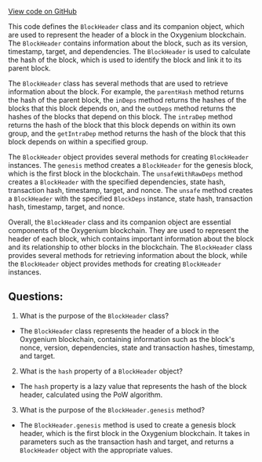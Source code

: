 [View code on GitHub](https://github.com/oxygenium/oxygenium/protocol/src/main/scala/org/oxygenium/protocol/model/BlockHeader.scala)

This code defines the `BlockHeader` class and its companion object, which are used to represent the header of a block in the Oxygenium blockchain. The `BlockHeader` contains information about the block, such as its version, timestamp, target, and dependencies. The `BlockHeader` is used to calculate the hash of the block, which is used to identify the block and link it to its parent block.

The `BlockHeader` class has several methods that are used to retrieve information about the block. For example, the `parentHash` method returns the hash of the parent block, the `inDeps` method returns the hashes of the blocks that this block depends on, and the `outDeps` method returns the hashes of the blocks that depend on this block. The `intraDep` method returns the hash of the block that this block depends on within its own group, and the `getIntraDep` method returns the hash of the block that this block depends on within a specified group.

The `BlockHeader` object provides several methods for creating `BlockHeader` instances. The `genesis` method creates a `BlockHeader` for the genesis block, which is the first block in the blockchain. The `unsafeWithRawDeps` method creates a `BlockHeader` with the specified dependencies, state hash, transaction hash, timestamp, target, and nonce. The `unsafe` method creates a `BlockHeader` with the specified `BlockDeps` instance, state hash, transaction hash, timestamp, target, and nonce.

Overall, the `BlockHeader` class and its companion object are essential components of the Oxygenium blockchain. They are used to represent the header of each block, which contains important information about the block and its relationship to other blocks in the blockchain. The `BlockHeader` class provides several methods for retrieving information about the block, while the `BlockHeader` object provides methods for creating `BlockHeader` instances.
## Questions: 
 1. What is the purpose of the `BlockHeader` class?
- The `BlockHeader` class represents the header of a block in the Oxygenium blockchain, containing information such as the block's nonce, version, dependencies, state and transaction hashes, timestamp, and target.

2. What is the `hash` property of a `BlockHeader` object?
- The `hash` property is a lazy value that represents the hash of the block header, calculated using the PoW algorithm.

3. What is the purpose of the `BlockHeader.genesis` method?
- The `BlockHeader.genesis` method is used to create a genesis block header, which is the first block in the Oxygenium blockchain. It takes in parameters such as the transaction hash and target, and returns a `BlockHeader` object with the appropriate values.
